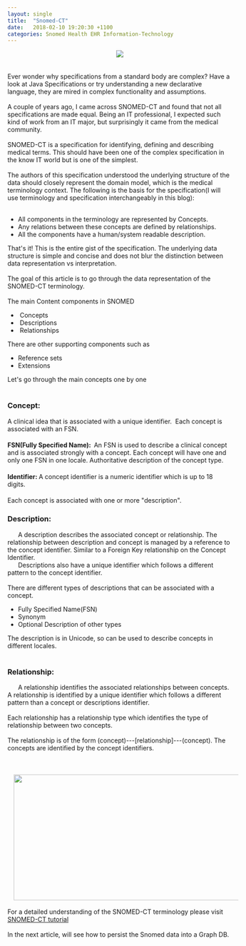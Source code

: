 ```yaml
---
layout: single
title:  "Snomed-CT"
date:   2018-02-10 19:20:30 +1100
categories: Snomed Health EHR Information-Technology
---
```

<div dir="ltr" style="text-align: left;" trbidi="on">
<div class="separator" style="clear: both; text-align: center;">
</div>
<div class="separator" style="clear: both; text-align: center;">
<a href="https://4.bp.blogspot.com/-ouj7TjCVtBE/WRGP9YmPalI/AAAAAAAARAk/4BiTRrGmsUU1QQ8wMFvIBeKexVHC5dQ0ACLcB/s1600/DSC_0687.JPG" imageanchor="1" style="margin-left: 1em; margin-right: 1em;"><img border="0" src="https://4.bp.blogspot.com/-ouj7TjCVtBE/WRGP9YmPalI/AAAAAAAARAk/4BiTRrGmsUU1QQ8wMFvIBeKexVHC5dQ0ACLcB/s1600/DSC_0687.JPG" /></a></div>
<br />
<br />
Ever wonder why specifications from a standard body are complex? Have a look at Java Specifications or try understanding a new declarative language, they are mired in complex functionality and assumptions.<br />
<br />
A couple of years ago, I came across SNOMED-CT and found that not all specifications are made equal. Being an IT professional, I expected such kind of work from an IT major, but surprisingly it came from the medical community.<br />
<br />
SNOMED-CT is a&nbsp;specification for identifying, defining and describing medical terms. This should have been one of the complex specification in the know IT world but is one of the simplest.<br />
<br />
The authors of this specification understood the underlying structure of the data should closely represent the domain model, which is the medical terminology context. The following is the basis for the specification(I will use terminology and specification interchangeably in this blog):<br />
<br />
<ul style="text-align: left;">
<li>All components in the terminology are represented by Concepts.</li>
<li>Any relations between these concepts are defined by relationships.</li>
<li>All the components have a human/system readable description.</li>
</ul>
<div>
That's it! This is the entire gist of the specification. The underlying data structure is simple and concise and does not blur the distinction between data representation vs interpretation.</div>
<div>
<br /></div>
<div>
The goal of this article is to go through the data representation of the SNOMED-CT terminology.</div>
<div>
<br /></div>
<div>
The main Content components in SNOMED</div>
<div>
<ul style="text-align: left;">
<li>&nbsp;Concepts</li>
<li>&nbsp;Descriptions</li>
<li>&nbsp;Relationships</li>
</ul>
<div>
There are other supporting components such as</div>
</div>
<div>
<ul style="text-align: left;">
<li>Reference sets</li>
<li>Extensions</li>
</ul>
<div>
Let's go through the main concepts one by one</div>
</div>
<div>
<br /></div>
<h3 style="text-align: left;">
<b>Concept:</b>&nbsp;</h3>
<div style="text-align: left;">
<span style="font-weight: normal;">A clinical idea that is associated with a unique identifier. &nbsp;Each concept is associated with an FSN.</span></div>
<h4 style="text-align: left;">
<b>FSN(Fully Specified Name):</b><b>&nbsp;&nbsp;</b><span style="font-weight: normal;">An FSN is used to describe a clinical concept and is associated strongly&nbsp;with a concept. Each concept will have one and only one FSN in one locale. Authoritative description of the concept type.</span></h4>
<h4 style="text-align: left;">
<b>Identifier:</b><b>&nbsp;</b><span style="font-weight: normal;">A concept identifier is a numeric identifier which is up to 18 digits.&nbsp;</span></h4>
<h4 style="text-align: left;">
<span style="font-weight: normal;">Each concept is associated with one or more "description".</span></h4>
<div>
<h3 style="text-align: left;">
Description:&nbsp;</h3>
</div>
<div>
&nbsp; &nbsp; &nbsp; A description describes the associated&nbsp;concept or relationship. The relationship between description and concept is managed by a reference to the concept identifier. Similar to a Foreign Key relationship on the Concept Identifier.<br />
&nbsp; &nbsp; &nbsp; Descriptions also have a unique identifier which follows a different pattern to the concept identifier.<br />
<br />
There are different types of descriptions that can be associated with a concept.<br />
<ul style="text-align: left;">
<li>Fully Specified Name(FSN)&nbsp;</li>
<li>Synonym</li>
<li>Optional Description of other types</li>
</ul>
<div>
The description is in Unicode, so can be used to describe concepts in different locales.<br />
<br />
<h3 style="text-align: left;">
Relationship:</h3>
</div>
</div>
<div>
&nbsp; &nbsp; &nbsp; A relationship identifies the associated relationships between concepts. A relationship is identified by a unique identifier which follows a different pattern than a concept or descriptions identifier.<br />
<br />
Each relationship has a relationship type which identifies the type of relationship between two concepts. <br />
<br />
The relationship is of the form (concept)---[relationship]---(concept). The concepts are identified by the concept identifiers.<br />
<br />
<br />
<br />
<div class="separator" style="clear: both; text-align: center;">
<a href="https://confluence.ihtsdotools.org/download/attachments/26837117/logicalModel.png?version=1&amp;modificationDate=1471425689000&amp;api=v2" imageanchor="1" style="margin-left: 1em; margin-right: 1em;"><img border="0" height="282" src="https://confluence.ihtsdotools.org/download/attachments/26837117/logicalModel.png?version=1&amp;modificationDate=1471425689000&amp;api=v2" width="640" /></a></div>
<br /></div>
<div>
For a detailed understanding of the SNOMED-CT terminology&nbsp;please visit <a href="https://confluence.ihtsdotools.org/display/DOCSTART/5.+SNOMED+CT+Logical+Model" target="_blank">SNOMED-CT tutorial</a>&nbsp;</div>
<div>
<br /></div>
In the next article, will see how to persist the Snomed data into a Graph DB.<br />
<br /></div>
